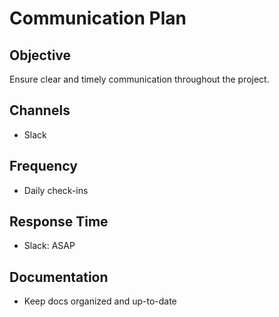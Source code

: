 # Communication Plan

## Objective

Ensure clear and timely communication throughout the project.

## Channels

- Slack

## Frequency

- Daily check-ins

## Response Time

- Slack: ASAP

## Documentation

- Keep docs organized and up-to-date
